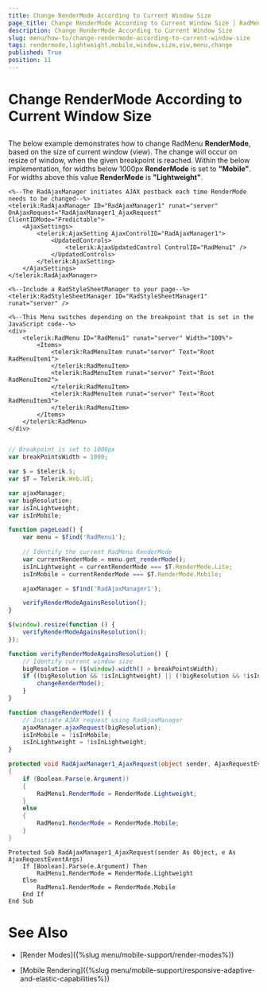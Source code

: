 ```yaml
---
title: Change RenderMode According to Current Window Size
page_title: Change RenderMode According to Current Window Size | RadMenu for ASP.NET AJAX Documentation
description: Change RenderMode According to Current Window Size
slug: menu/how-to/change-rendermode-according-to-current-window-size
tags: rendermode,lightweight,mobile,window,size,viw,menu,change
published: True
position: 11
---
```


# Change RenderMode According to Current Window Size

## 

The below example demonstrates how to change RadMenu **RenderMode**, based on the size of current window (view). The change will occur on resize of window, when the given breakpoint is reached. Within the below implementation, for widths below 1000px **RenderMode** is set to **"Mobile"**. For widths above this value **RenderMode** is **"Lightweight"**.

````ASP.NET
<%--The RadAjaxManager initiates AJAX postback each time RenderMode needs to be changed--%>
<telerik:RadAjaxManager ID="RadAjaxManager1" runat="server" OnAjaxRequest="RadAjaxManager1_AjaxRequest" ClientIDMode="Predictable">
	<AjaxSettings>
		<telerik:AjaxSetting AjaxControlID="RadAjaxManager1">
			<UpdatedControls>
				<telerik:AjaxUpdatedControl ControlID="RadMenu1" />
			</UpdatedControls>
		</telerik:AjaxSetting>
	</AjaxSettings>
</telerik:RadAjaxManager>

<%--Include a RadStyleSheetManager to your page--%>
<telerik:RadStyleSheetManager ID="RadStyleSheetManager1" runat="server" />

<%--This Menu switches depending on the breakpoint that is set in the JavaScript code--%>
<div>
	<telerik:RadMenu ID="RadMenu1" runat="server" Width="100%">
		<Items>
			<telerik:RadMenuItem runat="server" Text="Root RadMenuItem1">
			</telerik:RadMenuItem>
			<telerik:RadMenuItem runat="server" Text="Root RadMenuItem2">
			</telerik:RadMenuItem>
			<telerik:RadMenuItem runat="server" Text="Root RadMenuItem3">
			</telerik:RadMenuItem>
		</Items>
	</telerik:RadMenu>
</div>
````

````JavaScript

// Breakpoint is set to 1000px
var breakPointsWidth = 1000;

var $ = $telerik.$;
var $T = Telerik.Web.UI;

var ajaxManager;
var bigResolution;
var isInLightweight;
var isInMobile;

function pageLoad() {
    var menu = $find('RadMenu1');
	
	// Identify the current RadMenu RenderMode
    var currentRenderMode = menu.get_renderMode();
    isInLightweight = currentRenderMode === $T.RenderMode.Lite;
    isInMobile = currentRenderMode === $T.RenderMode.Mobile;

    ajaxManager = $find('RadAjaxManager1');

    verifyRenderModeAgainsResolution();
}

$(window).resize(function () {
    verifyRenderModeAgainsResolution();
});

function verifyRenderModeAgainsResolution() {
	// Identify current window size
    bigResolution = ($(window).width() > breakPointsWidth);
    if ((bigResolution && !isInLightweight) || (!bigResolution && !isInMobile)) {
        changeRenderMode();
    }
}

function changeRenderMode() {
	// Initiate AJAX request using RadAjaxManager
    ajaxManager.ajaxRequest(bigResolution);
    isInMobile = !isInMobile;
    isInLightweight = !isInLightweight;
}

````


````C#
protected void RadAjaxManager1_AjaxRequest(object sender, AjaxRequestEventArgs e)
{
	if (Boolean.Parse(e.Argument))
	{
		RadMenu1.RenderMode = RenderMode.Lightweight;
	}
	else
	{
		RadMenu1.RenderMode = RenderMode.Mobile;
	}
}
````
````VB.NET
Protected Sub RadAjaxManager1_AjaxRequest(sender As Object, e As AjaxRequestEventArgs)
	If [Boolean].Parse(e.Argument) Then
		RadMenu1.RenderMode = RenderMode.Lightweight
	Else
		RadMenu1.RenderMode = RenderMode.Mobile
	End If
End Sub
````


# See Also

 * [Render Modes]({%slug menu/mobile-support/render-modes%})

 * [Mobile Rendering]({%slug menu/mobile-support/responsive-adaptive-and-elastic-capabilities%})
